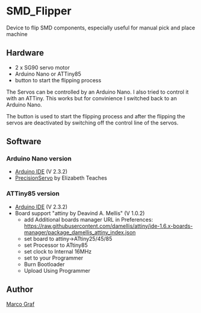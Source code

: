# SMD_Flipper
Device to flip SMD components, especially useful for manual pick and place machine

## Hardware
- 2 x SG90 servo motor
- Arduino Nano or ATTiny85
- button to start the flipping process

The Servos can be controlled by an Arduino Nano. I also tried to
control it with an ATTiny. This works but for convinience I
switched back to an Arduino Nano.

The button is used to start the flipping process and after the
flipping the servos are deactivated by switching off the control
line of the servos.

## Software
### Arduino Nano version
- [Arduino IDE](https://www.arduino.cc/en/main/software) (V 2.3.2)
- [PrecisionServo](https://github.com/ElizabethTeaches/PrecisionServo) by Elizabeth Teaches

### ATTiny85 version
- [Arduino IDE](https://www.arduino.cc/en/main/software) (V 2.3.2)
- Board support "attiny by Deavind A. Mellis" (V 1.0.2)
  - add Additional boards manager URL in Preferences: https://raw.githubusercontent.com/damellis/attiny/ide-1.6.x-boards-manager/package_damellis_attiny_index.json
  - set board to attiny->ATtiny25/45/85
  - set Processor to ATtiny85
  - set clock to Internal 16MHz
  - set to your Programmer
  - Burn Bootloader
  - Upload Using Programmer

## Author
[Marco Graf](https://github.com/grafmar)
